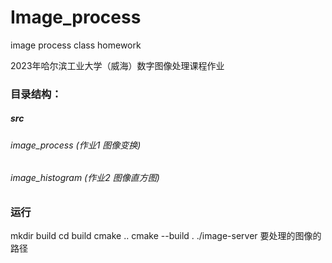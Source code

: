 # Image_process
image process class homework

2023年哈尔滨工业大学（威海）数字图像处理课程作业

### 目录结构：
##### src
###### image_process (作业1 图像变换)
###### image_histogram (作业2 图像直方图)

### 运行
mkdir build
cd build
cmake ..
cmake --build .
./image-server 要处理的图像的路径
